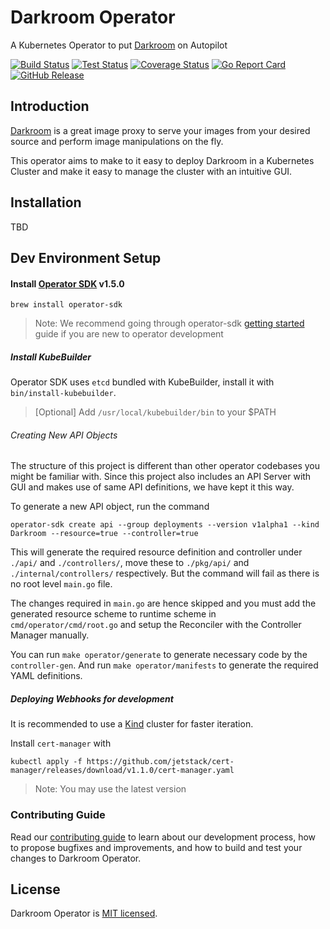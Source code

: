 # Darkroom Operator

A Kubernetes Operator to put [Darkroom](https://github.com/gojek/darkroom) on Autopilot

[![Build Status](https://github.com/gojekfarm/darkroom-operator/workflows/Build/badge.svg)](https://github.com/gojekfarm/darkroom-operator/actions?query=workflow%3ABuild)
[![Test Status](https://github.com/gojekfarm/darkroom-operator/workflows/Test/badge.svg)](https://github.com/gojekfarm/darkroom-operator/actions?query=workflow%3ATest)
[![Coverage Status](https://coveralls.io/repos/github/gojekfarm/darkroom-operator/badge.svg?branch=master)](https://coveralls.io/github/gojekfarm/darkroom-operator?branch=master)
[![Go Report Card](https://goreportcard.com/badge/github.com/gojekfarm/darkroom-operator)](https://goreportcard.com/report/github.com/gojekfarm/darkroom-operator)
[![GitHub Release](https://img.shields.io/github/release/gojekfarm/darkroom-operator.svg?style=flat)](https://github.com/gojekfarm/darkroom-operator/releases)

## Introduction

[Darkroom](https://github.com/gojek/darkroom) is a great image proxy to serve your images from your desired source and perform image manipulations on the fly.

This operator aims to make to it easy to deploy Darkroom in a Kubernetes Cluster and make it easy to manage the cluster with an intuitive GUI. 

## Installation

TBD

## Dev Environment Setup

#### Install [Operator SDK](https://sdk.operatorframework.io/docs/installation/install-operator-sdk/) v1.5.0

```shell script
brew install operator-sdk
```

> Note: We recommend going through operator-sdk [getting started](https://sdk.operatorframework.io/docs/building-operators/golang/quickstart/) guide if you are new to operator development

##### Install KubeBuilder

Operator SDK uses `etcd` bundled with KubeBuilder, install it with `bin/install-kubebuilder`.
> [Optional] Add `/usr/local/kubebuilder/bin` to your $PATH

###### Creating New API Objects

The structure of this project is different than other operator codebases you might be familiar with. Since this project also includes an API Server with GUI and makes use of same API definitions, we have kept it this way.

To generate a new API object, run the command
```shell script
operator-sdk create api --group deployments --version v1alpha1 --kind Darkroom --resource=true --controller=true
```

This will generate the required resource definition and controller under `./api/` and `./controllers/`, move these to `./pkg/api/` and `./internal/controllers/` respectively. But the command will fail as there is no root level `main.go` file.

The changes required in `main.go` are hence skipped and you must add the generated resource scheme to runtime scheme in `cmd/operator/cmd/root.go` and setup the Reconciler with the Controller Manager manually.

You can run `make operator/generate` to generate necessary code by the `controller-gen`. And run `make operator/manifests` to generate the required YAML definitions.

##### Deploying Webhooks for development

It is recommended to use a [Kind](https://kind.sigs.k8s.io/) cluster for faster iteration.

Install `cert-manager` with
```shell script
kubectl apply -f https://github.com/jetstack/cert-manager/releases/download/v1.1.0/cert-manager.yaml
```
> Note: You may use the latest version

### Contributing Guide

Read our [contributing guide](./CONTRIBUTING.md) to learn about our development process, how to propose bugfixes and improvements, and how to build and test your changes to Darkroom Operator.

## License

Darkroom Operator is [MIT licensed](./LICENSE).
